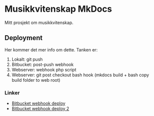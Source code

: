 # Musikkvitenskap MkDocs

Mitt prosjekt om musikkvitenskap.

## Deployment

Her kommer det mer info om dette. Tanken er:

1. Lokalt: git push
2. Bitbucket: post-push webhook
3. Webserver: webhook php script
4. Webserver: git post checkout bash hook (mkdocs build + bash copy build folder to web root)

### Linker

- [Bitbucket webhook deploy](https://bitbucket.org/lilliputten/automatic-bitbucket-deploy/)
- [Bitbucket webhook deploy 2](https://www.rarst.net/wordpress/simple-deploy/)